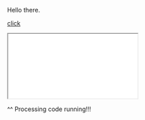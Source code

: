 Hello there.

[click](test_game/index.html)


<iframe src="test_game/index.html"></iframe>


^^ Processing code running!!!
